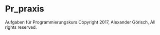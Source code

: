 # Pr_praxis
Aufgaben für Programmierungskurs
Copyright 2017, Alexander Görisch, All rights reserved.
